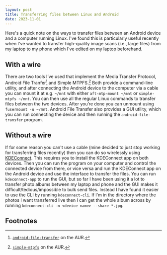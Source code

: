 ```yaml
---
layout: post
title: Transferring files between Linux and Android
date: 2023-11-01
---
```


Here's a quick note on the ways to transfer files between an Android device and a computer running Linux.
I've found this is particularly useful recently when I've wanted to transfer high-quality image scans (i.e., large files) from my laptop to my phone which I've edited on my laptop beforehand.

## With a wire

There are two tools I’ve used that implement the Media Transfer Protocol, Android File Tranfer[^1] and Simple MTPFS.[^2]
Both provide a command-line utility, and after connecting the Android device to the computer via a cable you can mount it at e.g. `~/mnt` with either `aft-mtp-mount ~/mnt` or `simple-mtpfs ~/mnt`.
You can then use all the regular Linux commands to transfer files between the two devices.
After you’re done you can unmount using `fusermount -u ~/mnt`.
Android File Transfer also provides a GUI utility, which you can run connecting the device and then running the `android-file-transfer` program.

## Without a wire

If for some reason you can't use a cable (mine decided to just stop working for transferring files recently) then you can do so wirelessly using [KDEConnect](https://kdeconnect.kde.org/).
This requires you to install the KDEConnect app on both devices.
Then you can run the program on your computer and control the connected device from there, or vice versa and run the KDEConnect app on the Android device and use the interface to transfer the files.
You can run `kdeconnect-app` to run the GUI, but so far I have been using it a lot to transfer photo albums between my laptop and phone and the GUI makes it difficult/tedious/impossible to bulk send files.
Instead I have found it easier to use the CLI by running `kdeconnect-cli`.
If I'm in the directory where the photos I want transferred live then I can get the whole album across by running `kdeconnect-cli -n <device name> --share *.jpg`.

## Footnotes

[^1]: [`android-file-transfer`](https://archlinux.org/packages/?name=android-file-transfer) on the AUR.
[^2]: [`simple-mtpfs`](https://aur.archlinux.org/packages/simple-mtpfs) on the AUR.
